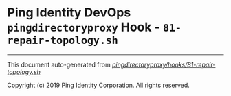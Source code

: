 
# Ping Identity DevOps `pingdirectoryproxy` Hook - `81-repair-topology.sh`

---
This document auto-generated from _[pingdirectoryproxy/hooks/81-repair-topology.sh](https://github.com/pingidentity/pingidentity-docker-builds/blob/master/pingdirectoryproxy/hooks/81-repair-topology.sh)_

Copyright (c)  2019 Ping Identity Corporation. All rights reserved.

